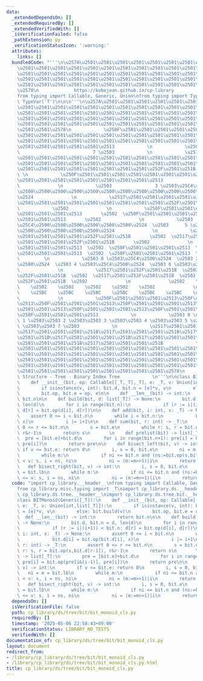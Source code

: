 ```yaml
---
data:
  _extendedDependsOn: []
  _extendedRequiredBy: []
  _extendedVerifiedWith: []
  _isVerificationFailed: false
  _pathExtension: py
  _verificationStatusIcon: ':warning:'
  attributes:
    links: []
  bundledCode: "'''\n\u257A\u2501\u2501\u2501\u2501\u2501\u2501\u2501\u2501\u2501\u2501\
    \u2501\u2501\u2501\u2501\u2501\u2501\u2501\u2501\u2501\u2501\u2501\u2501\u2501\
    \u2501\u2501\u2501\u2501\u2501\u2501\u2501\u2501\u2501\u2501\u2501\u2501\u2501\
    \u2501\u2501\u2501\u2501\u2501\u2501\u2501\u2501\u2501\u2501\u2501\u2501\u2501\
    \u2501\u2501\u2501\u2501\u2501\u2501\u2501\u2501\u2501\u2501\u2501\u2501\u2501\
    \u2578\n             https://kobejean.github.io/cp-library               \n'''\n\
    from typing import Callable, Generic, Union\nfrom typing import TypeVar\n_T =\
    \ TypeVar('T')\n\n\n'''\n\u257A\u2501\u2501\u2501\u2501\u2501\u2501\u2501\u2501\
    \u2501\u2501\u2501\u2501\u2501\u2501\u2501\u2501\u2501\u2501\u2501\u2501\u2501\
    \u2501\u2501\u2501\u2501\u2501\u2501\u2501\u2501\u2501\u2501\u2501\u2501\u2501\
    \u2501\u2501\u2501\u2501\u2501\u2501\u2501\u2501\u2501\u2501\u2501\u2501\u2501\
    \u2501\u2501\u2501\u2501\u2501\u2501\u2501\u2501\u2501\u2501\u2501\u2501\u2501\
    \u2501\u2501\u2578\n            \u250F\u2501\u2501\u2501\u2501\u2501\u2501\u2501\
    \u2501\u2501\u2501\u2501\u2501\u2501\u2501\u2501\u2501\u2501\u2501\u2501\u2501\
    \u2501\u2501\u2501\u2501\u2501\u2501\u2501\u2501\u2501\u2501\u2501\u2501\u2501\
    \u2501\u2501\u2501\u2501\u2501\u2513            \n            \u2503         \
    \                           7 \u2503            \n            \u2517\u2501\u2501\
    \u2501\u2501\u2501\u2501\u2501\u2501\u2501\u2501\u2501\u2501\u2501\u2501\u2501\
    \u2501\u2501\u2501\u2501\u2501\u2501\u2501\u2501\u2501\u2501\u2501\u2501\u2501\
    \u2501\u2501\u2501\u2501\u2501\u2501\u2501\u2501\u252F\u2501\u251B           \
    \ \n            \u250F\u2501\u2501\u2501\u2501\u2501\u2501\u2501\u2501\u2501\u2501\
    \u2501\u2501\u2501\u2501\u2501\u2501\u2501\u2501\u2513                 \u2502\
    \              \n            \u2503                3 \u2503\u25C4\u2500\u2500\u2500\
    \u2500\u2500\u2500\u2500\u2500\u2500\u2500\u2500\u2500\u2500\u2500\u2500\u2500\
    \u2524              \n            \u2517\u2501\u2501\u2501\u2501\u2501\u2501\u2501\
    \u2501\u2501\u2501\u2501\u2501\u2501\u2501\u2501\u2501\u252F\u2501\u251B     \
    \            \u2502              \n            \u250F\u2501\u2501\u2501\u2501\u2501\
    \u2501\u2501\u2501\u2513       \u2502  \u250F\u2501\u2501\u2501\u2501\u2501\u2501\
    \u2501\u2501\u2513       \u2502              \n            \u2503      1 \u2503\
    \u25C4\u2500\u2500\u2500\u2500\u2500\u2500\u2524  \u2503      5 \u2503\u25C4\u2500\
    \u2500\u2500\u2500\u2500\u2500\u2524              \n            \u2517\u2501\u2501\
    \u2501\u2501\u2501\u2501\u252F\u2501\u251B       \u2502  \u2517\u2501\u2501\u2501\
    \u2501\u2501\u2501\u252F\u2501\u251B       \u2502              \n            \u250F\
    \u2501\u2501\u2501\u2513  \u2502  \u250F\u2501\u2501\u2501\u2513  \u2502  \u250F\
    \u2501\u2501\u2501\u2513  \u2502  \u250F\u2501\u2501\u2501\u2513  \u2502     \
    \         \n            \u2503 0 \u2503\u25C4\u2500\u2524  \u2503 2 \u2503\u25C4\
    \u2500\u2524  \u2503 4 \u2503\u25C4\u2500\u2524  \u2503 6 \u2503\u25C4\u2500\u2524\
    \              \n            \u2517\u2501\u252F\u2501\u251B  \u2502  \u2517\u2501\
    \u252F\u2501\u251B  \u2502  \u2517\u2501\u252F\u2501\u251B  \u2502  \u2517\u2501\
    \u252F\u2501\u251B  \u2502              \n              \u2502    \u2502    \u2502\
    \    \u2502    \u2502    \u2502    \u2502    \u2502              \n          \
    \    \u25BC    \u25BC    \u25BC    \u25BC    \u25BC    \u25BC    \u25BC    \u25BC\
    \              \n            \u250F\u2501\u2501\u2501\u2513\u250F\u2501\u2501\u2501\
    \u2513\u250F\u2501\u2501\u2501\u2513\u250F\u2501\u2501\u2501\u2513\u250F\u2501\
    \u2501\u2501\u2513\u250F\u2501\u2501\u2501\u2513\u250F\u2501\u2501\u2501\u2513\
    \u250F\u2501\u2501\u2501\u2513            \n            \u2503 0 \u2503\u2503\
    \ 1 \u2503\u2503 2 \u2503\u2503 3 \u2503\u2503 4 \u2503\u2503 5 \u2503\u2503 6\
    \ \u2503\u2503 7 \u2503            \n            \u2517\u2501\u2501\u2501\u251B\
    \u2517\u2501\u2501\u2501\u251B\u2517\u2501\u2501\u2501\u251B\u2517\u2501\u2501\
    \u2501\u251B\u2517\u2501\u2501\u2501\u251B\u2517\u2501\u2501\u2501\u251B\u2517\
    \u2501\u2501\u2501\u251B\u2517\u2501\u2501\u2501\u251B            \n\u257A\u2501\
    \u2501\u2501\u2501\u2501\u2501\u2501\u2501\u2501\u2501\u2501\u2501\u2501\u2501\
    \u2501\u2501\u2501\u2501\u2501\u2501\u2501\u2501\u2501\u2501\u2501\u2501\u2501\
    \u2501\u2501\u2501\u2501\u2501\u2501\u2501\u2501\u2501\u2501\u2501\u2501\u2501\
    \u2501\u2501\u2501\u2501\u2501\u2501\u2501\u2501\u2501\u2501\u2501\u2501\u2501\
    \u2501\u2501\u2501\u2501\u2501\u2501\u2501\u2501\u2501\u2578\n           Data\
    \ Structure - Tree - Binary Index Tree            \n'''\n\nclass BITMonoid(Generic[_T]):\n\
    \    def __init__(bit, op: Callable[[_T,_T],_T], e: _T, v: Union[int,list[_T]]):\n\
    \        if isinstance(v, int): bit.d, bit.n = [e]*v, v\n        else: bit.build(v)\n\
    \        bit.op, bit.e = op, e\n\n    def __len__(bit) -> int:\n        return\
    \ bit.n\n\n    def build(bit, d: list[_T]) -> None:\n        bit.d, bit.n = d,\
    \ len(d)\n        for i in range(bit.n):\n            if (r := i|(i+1)) < bit.n:\
    \ d[r] = bit.op(d[i], d[r])\n\n    def add(bit, i: int, x: _T) -> None:\n    \
    \    assert 0 <= i < bit.n\n        while i < bit.n:\n            bit.d[i] = bit.op(bit.d[i],\
    \ x)\n            i |= i+1\n\n    def sum(bit, r: int) -> _T:\n        assert\
    \ 0 <= r <= bit.n\n        s = bit.e\n        while r: s, r = bit.op(s,bit.d[r-1]),\
    \ r&r-1\n        return s\n       \n    def prelist(bit) -> list[_T]:\n      \
    \  pre = [bit.e]+bit.d\n        for i in range(bit.n+1): pre[i] = bit.op(pre[i&(i-1)],\
    \ pre[i])\n        return pre\n\n    def bisect_left(bit, v) -> int:\n       \
    \ if v <= bit.e: return 0\n        i, s = 0, bit.e\n        ni = m = bit.lb\n\
    \        while m:\n            if ni <= bit.n and (ns:=bit.op(s,bit.d[ni-1]))\
    \ < v: s, i = ns, ni\n            ni = (m:=m>>1)|i\n        return i\n    \n \
    \   def bisect_right(bit, v) -> int:\n        i, s = 0, bit.e\n        ni = m\
    \ = bit.lb\n        while m:\n            if ni <= bit.n and (ns:=bit.op(s,bit.d[ni-1]))\
    \ <= v: s, i = ns, ni\n            ni = (m:=m>>1)|i\n        return i\n"
  code: "import cp_library.__header__\nfrom typing import Callable, Generic, Union\n\
    from cp_library.misc.typing import _T\nimport cp_library.ds.__header__\nimport\
    \ cp_library.ds.tree.__header__\nimport cp_library.ds.tree.bit.__header__\n\n\
    class BITMonoid(Generic[_T]):\n    def __init__(bit, op: Callable[[_T,_T],_T],\
    \ e: _T, v: Union[int,list[_T]]):\n        if isinstance(v, int): bit.d, bit.n\
    \ = [e]*v, v\n        else: bit.build(v)\n        bit.op, bit.e = op, e\n\n  \
    \  def __len__(bit) -> int:\n        return bit.n\n\n    def build(bit, d: list[_T])\
    \ -> None:\n        bit.d, bit.n = d, len(d)\n        for i in range(bit.n):\n\
    \            if (r := i|(i+1)) < bit.n: d[r] = bit.op(d[i], d[r])\n\n    def add(bit,\
    \ i: int, x: _T) -> None:\n        assert 0 <= i < bit.n\n        while i < bit.n:\n\
    \            bit.d[i] = bit.op(bit.d[i], x)\n            i |= i+1\n\n    def sum(bit,\
    \ r: int) -> _T:\n        assert 0 <= r <= bit.n\n        s = bit.e\n        while\
    \ r: s, r = bit.op(s,bit.d[r-1]), r&r-1\n        return s\n       \n    def prelist(bit)\
    \ -> list[_T]:\n        pre = [bit.e]+bit.d\n        for i in range(bit.n+1):\
    \ pre[i] = bit.op(pre[i&(i-1)], pre[i])\n        return pre\n\n    def bisect_left(bit,\
    \ v) -> int:\n        if v <= bit.e: return 0\n        i, s = 0, bit.e\n     \
    \   ni = m = bit.lb\n        while m:\n            if ni <= bit.n and (ns:=bit.op(s,bit.d[ni-1]))\
    \ < v: s, i = ns, ni\n            ni = (m:=m>>1)|i\n        return i\n    \n \
    \   def bisect_right(bit, v) -> int:\n        i, s = 0, bit.e\n        ni = m\
    \ = bit.lb\n        while m:\n            if ni <= bit.n and (ns:=bit.op(s,bit.d[ni-1]))\
    \ <= v: s, i = ns, ni\n            ni = (m:=m>>1)|i\n        return i"
  dependsOn: []
  isVerificationFile: false
  path: cp_library/ds/tree/bit/bit_monoid_cls.py
  requiredBy: []
  timestamp: '2025-05-06 22:58:43+09:00'
  verificationStatus: LIBRARY_NO_TESTS
  verifiedWith: []
documentation_of: cp_library/ds/tree/bit/bit_monoid_cls.py
layout: document
redirect_from:
- /library/cp_library/ds/tree/bit/bit_monoid_cls.py
- /library/cp_library/ds/tree/bit/bit_monoid_cls.py.html
title: cp_library/ds/tree/bit/bit_monoid_cls.py
---
```

